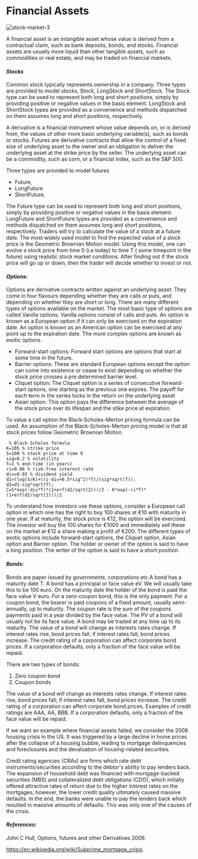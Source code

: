 Financial Assets
===========================
![stock-market-3](https://github.com/DragonflyStats/MA4128Assessment/blob/master/stock-market-3.jpg)

A financial asset is an intangible asset whose value is derived from a contractual claim, such as bank deposits, bonds, and stocks. Financial assets are usually more liquid than other tangible assets, such as commodities or real estate, and may be traded on financial markets.
       
#### *_Stocks_* 
    
Common stock typically represents ownership in a company. Three types are provided to model stocks, Stock, LongStock and ShortStock. The Stock type can be used to represent both long and short positions, simply by providing positive or negative values in the basis element. LongStock and ShortStock types are provided as a convenience and methods dispatched on them assumes long and short positions, respectively.               

A derivative is a financial instrument whose value depends on, or is derived from, the values of other more basic underlying variable(s), such as bonds or stocks. Futures are derivative contracts that allow the control of a fixed size of underlying asset to the owner and an obligation to deliver the underlying asset at the strike price by the seller. The underlying asset can be a commodity, such as corn, or a financial index, such as the S&P 500.    

Three types are provided to model futures   
- Future, 
- LongFuture   
- ShortFuture.    
 
The Future type can be used to represent both long and short positions, simply by providing positive or negative values in the basis element. LongFuture and ShortFuture types are provided as a convenience and methods dispatched on them assumes long and short positions, respectively.
Traders will try to calculate the value of a stock at a future date. The most widely used model to find the expected value of a stock price is the Geometric Brownian Motion model. Using this model, one can evolve a stock price from time 0 (i.e today) to time T ( some timepoint in the future) using realistic stock market conditions. After finding out if the stock price will go up or down, then the trader will decide whether to invest or not.

#### *_Options_*:         
Options are derivative contracts written against an underlying asset. They come in four flavours depending whether they are calls or puts, and depending on whether they are short or long.
There are many different types of options available on the market. The most basic type of options are called Vanilla options. Vanilla options consist of calls and puts. An option is known as a European option if it can only be exercised on the expiration date. An option is known as an American option can be exercised at any point up to the expiration date. The more complex options are known as exotic options.           
* Forward-start options: Forward start options are options that start at some time in the future.   
* Barrier options: These are standard European options except the option can come into existence or cease to exist depending on whether the stock price crosses a pre determined barrier level. 
* Cliquet option: The Cliquet option is a series of consecutive forward-start options, one starting as the previous one expires. The payoff for each term in the series locks in the return on the underlying asset
* Asian option: This option pays the difference between the average of the stock price over its lifespan and the stike price at expiration. 

To value a call option the Black-Scholes-Merton pricing formula can be used. An assumption of the Black-Scholes-Merton pricing model is that all stock prices follow Geometric Brownian Motion.
<pre><code> % Black-Scholes formula
K=105 % strike price
S=100 % stock price at time 0
sig=0.2 % volatility
T=1 % end-time (in years)
ri=0.06 % risk-free interest rate
div=0.03 % dividend yield
d1=(log(S/K)+(ri-div+0.5*sig^2)*T)/(sig*sqrt(T));
d2=d1-sig*sqrt(T);
C=S*exp(-div*T)*(1+erf(d1/sqrt(2)))/2 - K*exp(-ri*T)*(1+erf(d2/sqrt(2)))/2</code></pre>

To understand how investors use these options, consider a European call option in which one has the right to buy 100 shares at €10 with maturity in one year. If at maturity, the stock price is €12, the option will be exercised. The investor will buy the 100 shares for €1000 and immediately sell these on the market at €12 a share making a profit of €200.
The different types of exotic options include forward-start options, the Cliquet option, Asian option and Barrier option. The holder or owner of the option is said to have a long position. The writer of the option is said to have a short position. 

#### *_Bonds_*:
Bonds are paper issued by governments, corporations etc.A bond has a maturity date T. A bond has a principal or  face value eV. We will usually take this to be 100 euro. On the maturity date the holder of the bond is paid the face value V euro. For a zero-coupon bond, this is the only payment. For a coupon bond, the bearer is paid coupons of a fixed amount, usually semi-annually, up to maturity. The coupon rate is the sum of the coupons payments paid in a year divided by the face value. The PV of a bond will usually not be its face value. A bond may be traded at any time up to its maturity. The value of a bond will change as interests rates change. If interest rates rise, bond prices fall; if interest rates fall, bond prices increase. The credit rating of a corporation can affect corporate bond prices. If a corporation defaults, only a fraction of the face value will be repaid.

There are two types of bonds:

1. Zero coupon bond
2. Coupon bonds

The value of a bond will change as interests rates change. If interest rates rise, bond prices fall; if interest rates fall, bond prices increase. The credit rating of a corporation can affect corporate bond prices. Examples of credit ratings are AAA, AA, BBB. If a corporation defaults, only a fraction of the face value will be repaid. 

If we want an example where financial assets failed, we consider the 2008 housing crisis in the US. 
It was triggered by a large decline in home prices after the collapse of a housing bubble, leading to mortgage delinquencies and foreclosures and the devaluation of housing-related securities.

Credit rating agencies (CRAs) are firms which rate debt instruments/securities according to the debtor's ability to pay lenders back. The expansion of household debt was financed with mortgage-backed securities (MBS) and collateralized debt obligations (CDO), which initially offered attractive rates of return due to the higher interest rates on the mortgages; however, the lower credit quality ultimately caused massive defaults. In the end, the banks were unable to pay the lenders back which resulted in massive amounts of defaults. This was only one of the causes of the crisis. 

#### *_References_*:
John C Hull, Options, futures and other Derivatives 2009.

https://en.wikipedia.org/wiki/Subprime_mortgage_crisis.



